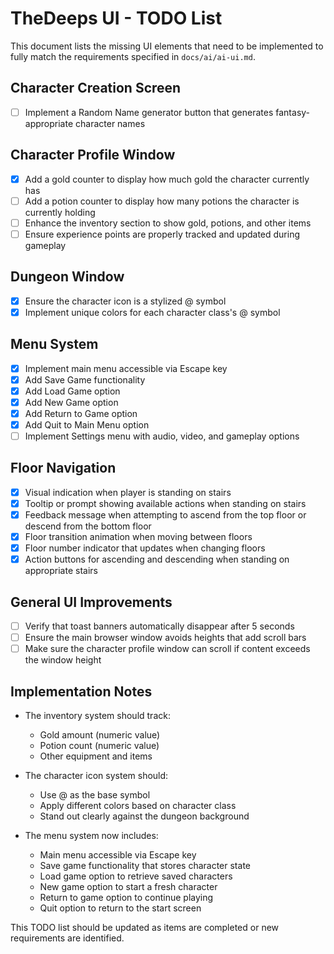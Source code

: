 # TheDeeps UI - TODO List

This document lists the missing UI elements that need to be implemented to fully match the requirements specified in `docs/ai/ai-ui.md`.

## Character Creation Screen
- [ ] Implement a Random Name generator button that generates fantasy-appropriate character names

## Character Profile Window
- [x] Add a gold counter to display how much gold the character currently has
- [ ] Add a potion counter to display how many potions the character is currently holding
- [ ] Enhance the inventory section to show gold, potions, and other items
- [ ] Ensure experience points are properly tracked and updated during gameplay

## Dungeon Window
- [x] Ensure the character icon is a stylized @ symbol
- [x] Implement unique colors for each character class's @ symbol

## Menu System
- [x] Implement main menu accessible via Escape key
- [x] Add Save Game functionality
- [x] Add Load Game option
- [x] Add New Game option
- [x] Add Return to Game option
- [x] Add Quit to Main Menu option
- [ ] Implement Settings menu with audio, video, and gameplay options

## Floor Navigation
- [x] Visual indication when player is standing on stairs
- [x] Tooltip or prompt showing available actions when standing on stairs
- [x] Feedback message when attempting to ascend from the top floor or descend from the bottom floor
- [x] Floor transition animation when moving between floors
- [x] Floor number indicator that updates when changing floors
- [x] Action buttons for ascending and descending when standing on appropriate stairs

## General UI Improvements
- [ ] Verify that toast banners automatically disappear after 5 seconds
- [ ] Ensure the main browser window avoids heights that add scroll bars
- [ ] Make sure the character profile window can scroll if content exceeds the window height

## Implementation Notes
- The inventory system should track:
  - Gold amount (numeric value)
  - Potion count (numeric value)
  - Other equipment and items

- The character icon system should:
  - Use @ as the base symbol
  - Apply different colors based on character class
  - Stand out clearly against the dungeon background

- The menu system now includes:
  - Main menu accessible via Escape key
  - Save game functionality that stores character state
  - Load game option to retrieve saved characters
  - New game option to start a fresh character
  - Return to game option to continue playing
  - Quit option to return to the start screen

This TODO list should be updated as items are completed or new requirements are identified. 